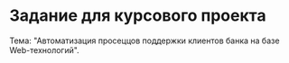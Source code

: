 # Задание для курсового проекта
Тема: "Автоматизация просеццов поддержки клиентов банка на базе Web-технологий".